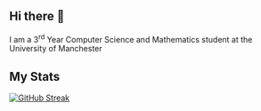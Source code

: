 ## Hi there 👋
I am a 3<sup>rd</sup> Year Computer Science and Mathematics student at the University of Manchester

## My Stats
[![GitHub Streak](https://streak-stats.demolab.com?user=Shannon-Barretto&theme=dark&hide_border=true)](https://git.io/streak-stats)
<!--
**Shannon-Barretto/Shannon-Barretto** is a ✨ _special_ ✨ repository because its `README.md` (this file) appears on your GitHub profile.

Here are some ideas to get you started:

- 🔭 I’m currently working on ...
- 🌱 I’m currently learning ...
- 👯 I’m looking to collaborate on ...
- 🤔 I’m looking for help with ...
- 💬 Ask me about ...
- 📫 How to reach me: ...
- 😄 Pronouns: ...
- ⚡ Fun fact: ...
-->
